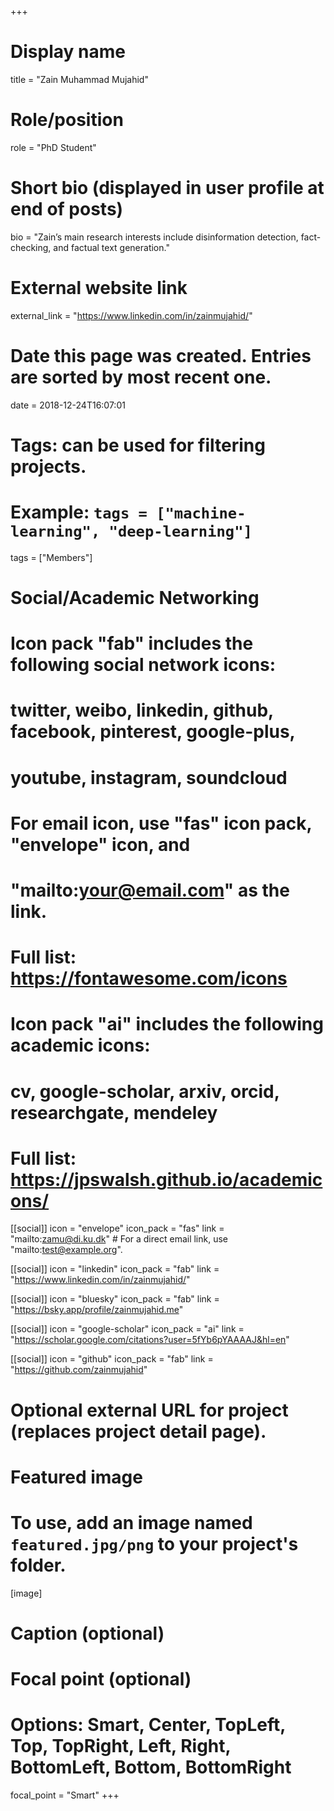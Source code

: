 +++
# Display name
title = "Zain Muhammad Mujahid"

# Role/position
role = "PhD Student"

# Short bio (displayed in user profile at end of posts)
bio = "Zain’s main research interests include disinformation detection, fact-checking, and factual text generation."

# External website link
external_link = "https://www.linkedin.com/in/zainmujahid/"

# Date this page was created. Entries are sorted by most recent one.
date = 2018-12-24T16:07:01

# Tags: can be used for filtering projects.
# Example: `tags = ["machine-learning", "deep-learning"]`
tags = ["Members"]

# Social/Academic Networking
#
# Icon pack "fab" includes the following social network icons:
#
#   twitter, weibo, linkedin, github, facebook, pinterest, google-plus,
#   youtube, instagram, soundcloud
#
#   For email icon, use "fas" icon pack, "envelope" icon, and
#   "mailto:your@email.com" as the link.
#
#   Full list: https://fontawesome.com/icons
#
# Icon pack "ai" includes the following academic icons:
#
#   cv, google-scholar, arxiv, orcid, researchgate, mendeley
#
#   Full list: https://jpswalsh.github.io/academicons/

[[social]]
icon = "envelope"
icon_pack = "fas"
link = "mailto:zamu@di.ku.dk"  # For a direct email link, use "mailto:test@example.org".

[[social]]
icon = "linkedin"
icon_pack = "fab"
link = "https://www.linkedin.com/in/zainmujahid/"

[[social]]
  icon = "bluesky"
  icon_pack = "fab"
  link = "https://bsky.app/profile/zainmujahid.me"

[[social]]
icon = "google-scholar"
icon_pack = "ai"
link = "https://scholar.google.com/citations?user=5fYb6pYAAAAJ&hl=en"

[[social]]
icon = "github"
icon_pack = "fab"
link = "https://github.com/zainmujahid"


# Optional external URL for project (replaces project detail page).

# Featured image
# To use, add an image named `featured.jpg/png` to your project's folder. 
[image]
  # Caption (optional)

  # Focal point (optional)
  # Options: Smart, Center, TopLeft, Top, TopRight, Left, Right, BottomLeft, Bottom, BottomRight
  focal_point = "Smart"
+++
